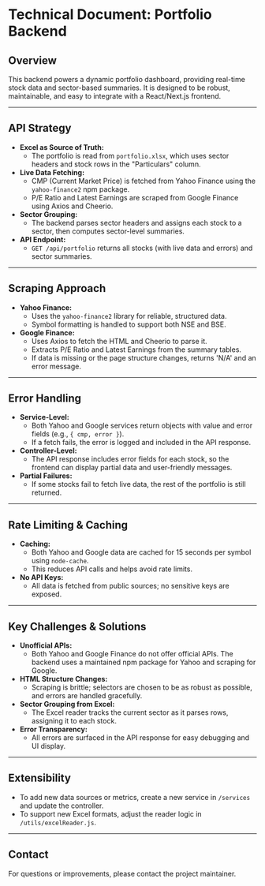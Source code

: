 # Technical Document: Portfolio Backend

## Overview
This backend powers a dynamic portfolio dashboard, providing real-time stock data and sector-based summaries. It is designed to be robust, maintainable, and easy to integrate with a React/Next.js frontend.

---

## API Strategy
- **Excel as Source of Truth:**
  - The portfolio is read from `portfolio.xlsx`, which uses sector headers and stock rows in the "Particulars" column.
- **Live Data Fetching:**
  - CMP (Current Market Price) is fetched from Yahoo Finance using the `yahoo-finance2` npm package.
  - P/E Ratio and Latest Earnings are scraped from Google Finance using Axios and Cheerio.
- **Sector Grouping:**
  - The backend parses sector headers and assigns each stock to a sector, then computes sector-level summaries.
- **API Endpoint:**
  - `GET /api/portfolio` returns all stocks (with live data and errors) and sector summaries.

---

## Scraping Approach
- **Yahoo Finance:**
  - Uses the `yahoo-finance2` library for reliable, structured data.
  - Symbol formatting is handled to support both NSE and BSE.
- **Google Finance:**
  - Uses Axios to fetch the HTML and Cheerio to parse it.
  - Extracts P/E Ratio and Latest Earnings from the summary tables.
  - If data is missing or the page structure changes, returns 'N/A' and an error message.

---

## Error Handling
- **Service-Level:**
  - Both Yahoo and Google services return objects with value and error fields (e.g., `{ cmp, error }`).
  - If a fetch fails, the error is logged and included in the API response.
- **Controller-Level:**
  - The API response includes error fields for each stock, so the frontend can display partial data and user-friendly messages.
- **Partial Failures:**
  - If some stocks fail to fetch live data, the rest of the portfolio is still returned.

---

## Rate Limiting & Caching
- **Caching:**
  - Both Yahoo and Google data are cached for 15 seconds per symbol using `node-cache`.
  - This reduces API calls and helps avoid rate limits.
- **No API Keys:**
  - All data is fetched from public sources; no sensitive keys are exposed.

---

## Key Challenges & Solutions
- **Unofficial APIs:**
  - Both Yahoo and Google Finance do not offer official APIs. The backend uses a maintained npm package for Yahoo and scraping for Google.
- **HTML Structure Changes:**
  - Scraping is brittle; selectors are chosen to be as robust as possible, and errors are handled gracefully.
- **Sector Grouping from Excel:**
  - The Excel reader tracks the current sector as it parses rows, assigning it to each stock.
- **Error Transparency:**
  - All errors are surfaced in the API response for easy debugging and UI display.

---

## Extensibility
- To add new data sources or metrics, create a new service in `/services` and update the controller.
- To support new Excel formats, adjust the reader logic in `/utils/excelReader.js`.

---

## Contact
For questions or improvements, please contact the project maintainer. 